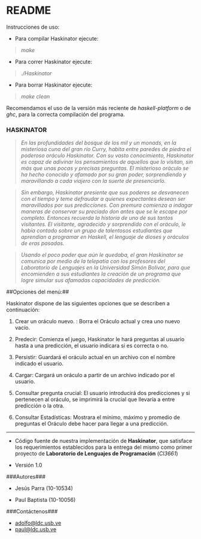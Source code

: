 # README #

Instrucciones de uso:

* Para compilar Haskinator ejecute:
>*make*
* Para correr Haskinator ejecute:
>*./Haskinator*
* Para borrar Haskinator ejecute:
>*make clean*

Recomendamos el uso de la versión más reciente de *haskell-platform* o de *ghc*, para la correcta compilación del programa.

### HASKINATOR ###

>*En las profundidades del bosque de los mil y un monads, en la misteriosa cuna del gran río Curry, habita entre paredes de piedra el poderoso oráculo Haskinator. Con su vasto conocimiento, Haskinator es capaz de adivinar los pensamientos de aquellos que lo visitan, sin más que unas pocas y precisas preguntas. El misterioso oráculo se ha hecho conocido y afamado por su gran poder, sorprendiendo y maravillando a cada viajero con la suerte de presenciarlo.*

>*Sin embargo, Haskinator presiente que sus poderes se desvanecen con el tiempo y teme defraudar a quienes expectantes desean ser maravillados por sus predicciones. Con premura comienza a indagar maneras de conservar su preciado don antes que se le escape por completo. Entonces recuerda la historia de uno de sus tantos visitantes. El visitante, agradecido y sorprendido con el oráculo, le había contado sobre un grupo de talentosos estudiantes que aprendían a programar en Haskell, el lenguaje de dioses y oráculos de eras pasadas.*

>*Usando el poco poder que aún le quedaba, el gran Haskinator se comunica por medio de la telepatía con los profesores del Laboratorio de Lenguajes en la Universidad Simón Bolívar, para que  encomienden a sus estudiantes la creación de un programa que logre simular sus afamadas capacidades de predicción.*

##Opciones del menú:##

Haskinator dispone de las siguientes opciones que se describen a continuación:

1. Crear un oráculo nuevo. : Borra el Oráculo actual y crea uno nuevo vacío.

2. Predecir: Comienza el juego, Haskinator le hará preguntas al usuario hasta a una predicción, el usuario indicara si es correcta o no.
			   
3. Persistir: Guardará el oráculo actual en un archivo con el nombre indicado el usuario.
                
4. Cargar: Cargará un oráculo a partir de un archivo indicado por el usuario.
                 
5. Consultar pregunta crucial: El usuario introducirá dos predicciones y si pertenecen al oráculo, se imprimirá la crucial que llevaría a  entre predicción o la otra.
								 
6. Consultar Estadísticas: Mostrara el mínimo, máximo y promedio de preguntas el Oráculo debe hacer para llegar a una predicción.

***

* Código fuente de nuestra implementación de **Haskinator**, que satisface los requerimientos establecidos para la entrega del mismo como primer proyecto de **Laboratorio de Lenguajes de Programación** (*CI3661*)

* Versión 1.0

###Autores###

* Jesús Parra (10-10534)

* Paul Baptista (10-10056)

###Contáctenos###

* adolfo@ldc.usb.ve
* paul@ldc.usb.ve